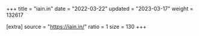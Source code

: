 +++
title = "iain.in"
date = "2022-03-22"
updated = "2023-03-17"
weight = 132617

[extra]
source = "https://iain.in/"
ratio = 1
size = 130
+++
